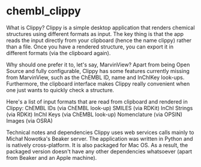chembl_clippy
=============

What is Clippy?
Clippy is a simple desktop application that renders chemical structures using different formats as input.
The key thing is that the app reads the input directly from your clipboard (hence the name clippy) rather than a file.
Once you have a rendered structure, you can export it in different formats (via the clipboard again).

Why should one prefer it to, let's say, MarvinView?
Apart from being Open Source and fully configurable, Clippy has some features currently missing from MarvinView, such as the ChEMBL ID, name and InChIKey look-ups. 
Furthermore, the clipboard interface makes Clippy really convenient when one just wants to quickly check a structure. 

Here's a list of input formats that are read from clipboard and rendered in Clippy:
ChEMBL IDs (via ChEMBL look-up)
SMILES (via RDKit)
InChI Strings (via RDKit)
InChI Keys (via ChEMBL look-up)
Nomenclature (via OPSIN)
Images (via OSRA)

Technical notes and dependencies 
Clippy uses web services calls mainly to Michał Nowotka's Beaker server.
The application was written in Python and is natively cross-platform.
It is also packaged for Mac OS. As a result, the packaged version doesn't have any other dependencies whatsoever (apart from Beaker and an Apple machine).
